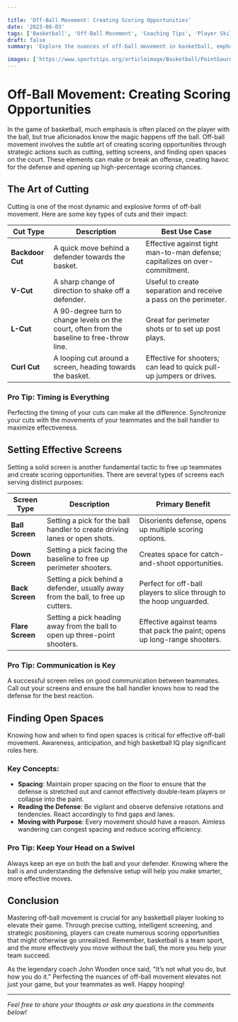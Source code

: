 ```yaml
---

title: 'Off-Ball Movement: Creating Scoring Opportunities'
date: '2023-08-03'
tags: ['Basketball', 'Off-Ball Movement', 'Coaching Tips', 'Player Skills', 'Scoring', 'Cutting', 'Screens', 'Tactics', 'Strategy', 'Team Play']
draft: false
summary: 'Explore the nuances of off-ball movement in basketball, emphasizing the importance of cutting, setting screens, and finding open spaces to create scoring opportunities.'

images: ['https://www.sportstips.org/articleimage/Basketball/PointGaurd/off_ball_movement_creating_scoring_opportunities.webp']
---
```


# Off-Ball Movement: Creating Scoring Opportunities

In the game of basketball, much emphasis is often placed on the player with the ball, but true aficionados know the magic happens off the ball. Off-ball movement involves the subtle art of creating scoring opportunities through strategic actions such as cutting, setting screens, and finding open spaces on the court. These elements can make or break an offense, creating havoc for the defense and opening up high-percentage scoring chances.

## The Art of Cutting

Cutting is one of the most dynamic and explosive forms of off-ball movement. Here are some key types of cuts and their impact:

| Cut Type        | Description                                                                               | Best Use Case                                                                 |
|-----------------|-------------------------------------------------------------------------------------------|-------------------------------------------------------------------------------|
| **Backdoor Cut**| A quick move behind a defender towards the basket.                                         | Effective against tight man-to-man defense; capitalizes on over-commitment.   |
| **V-Cut**       | A sharp change of direction to shake off a defender.                                       | Useful to create separation and receive a pass on the perimeter.              |
| **L-Cut**       | A 90-degree turn to change levels on the court, often from the baseline to free-throw line.| Great for perimeter shots or to set up post plays.                            |
| **Curl Cut**    | A looping cut around a screen, heading towards the basket.                                 | Effective for shooters; can lead to quick pull-up jumpers or drives.          |

### Pro Tip: Timing is Everything

Perfecting the timing of your cuts can make all the difference. Synchronize your cuts with the movements of your teammates and the ball handler to maximize effectiveness.

## Setting Effective Screens

Setting a solid screen is another fundamental tactic to free up teammates and create scoring opportunities. There are several types of screens each serving distinct purposes:

| Screen Type         | Description                                                                                  | Primary Benefit                                                               |
|---------------------|----------------------------------------------------------------------------------------------|-------------------------------------------------------------------------------|
| **Ball Screen**     | Setting a pick for the ball handler to create driving lanes or open shots.                   | Disorients defense, opens up multiple scoring options.                        |
| **Down Screen**     | Setting a pick facing the baseline to free up perimeter shooters.                            | Creates space for catch-and-shoot opportunities.                              |
| **Back Screen**     | Setting a pick behind a defender, usually away from the ball, to free up cutters.            | Perfect for off-ball players to slice through to the hoop unguarded.          |
| **Flare Screen**    | Setting a pick heading away from the ball to open up three-point shooters.                   | Effective against teams that pack the paint; opens up long-range shooters.    |

### Pro Tip: Communication is Key

A successful screen relies on good communication between teammates. Call out your screens and ensure the ball handler knows how to read the defense for the best reaction.

## Finding Open Spaces

Knowing how and when to find open spaces is critical for effective off-ball movement. Awareness, anticipation, and high basketball IQ play significant roles here.

### Key Concepts:

- **Spacing**: Maintain proper spacing on the floor to ensure that the defense is stretched out and cannot effectively double-team players or collapse into the paint.
- **Reading the Defense**: Be vigilant and observe defensive rotations and tendencies. React accordingly to find gaps and lanes.
- **Moving with Purpose**: Every movement should have a reason. Aimless wandering can congest spacing and reduce scoring efficiency.

### Pro Tip: Keep Your Head on a Swivel

Always keep an eye on both the ball and your defender. Knowing where the ball is and understanding the defensive setup will help you make smarter, more effective moves.

## Conclusion

Mastering off-ball movement is crucial for any basketball player looking to elevate their game. Through precise cutting, intelligent screening, and strategic positioning, players can create numerous scoring opportunities that might otherwise go unrealized. Remember, basketball is a team sport, and the more effectively you move without the ball, the more you help your team succeed.

As the legendary coach John Wooden once said, "It’s not what you do, but how you do it." Perfecting the nuances of off-ball movement elevates not just your game, but your teammates as well. Happy hooping!

---

*Feel free to share your thoughts or ask any questions in the comments below!*
```